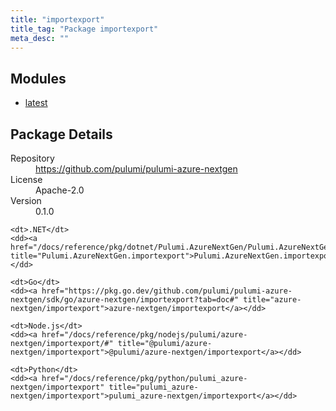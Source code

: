 ```yaml
---
title: "importexport"
title_tag: "Package importexport"
meta_desc: ""
---
```


<!-- WARNING: this file was generated by Pulumi Docs Generator. -->
<!-- Do not edit by hand unless you're certain you know what you are doing! -->



<h2 id="modules">Modules</h2>
<ul class="api">
    <li><a href="latest/" title="latest"><span class="symbol module"></span>latest</a></li>
</ul>

<h2 id="package-details">Package Details</h2>
<dl class="package-details">
	<dt>Repository</dt>
	<dd><a href="https://github.com/pulumi/pulumi-azure-nextgen">https://github.com/pulumi/pulumi-azure-nextgen</a></dd>
	<dt>License</dt>
	<dd>Apache-2.0</dd>
	<dt>Version</dt>
	<dd>0.1.0</dd>
</dl>



<dl class="tabular">

    <dt>.NET</dt>
    <dd><a href="/docs/reference/pkg/dotnet/Pulumi.AzureNextGen/Pulumi.AzureNextGen.importexport.html" title="Pulumi.AzureNextGen.importexport">Pulumi.AzureNextGen.importexport</a></dd>

    <dt>Go</dt>
    <dd><a href="https://pkg.go.dev/github.com/pulumi/pulumi-azure-nextgen/sdk/go/azure-nextgen/importexport?tab=doc#" title="azure-nextgen/importexport">azure-nextgen/importexport</a></dd>

    <dt>Node.js</dt>
    <dd><a href="/docs/reference/pkg/nodejs/pulumi/azure-nextgen/importexport/#" title="@pulumi/azure-nextgen/importexport">@pulumi/azure-nextgen/importexport</a></dd>

    <dt>Python</dt>
    <dd><a href="/docs/reference/pkg/python/pulumi_azure-nextgen/importexport" title="pulumi_azure-nextgen/importexport">pulumi_azure-nextgen/importexport</a></dd>

</dl>

